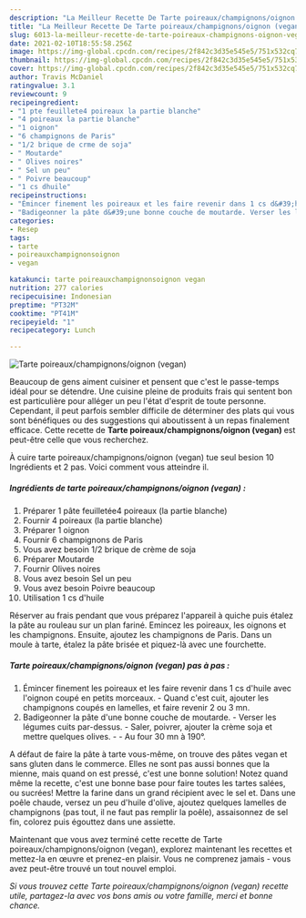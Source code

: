 ```yaml
---
description: "La Meilleur Recette De Tarte poireaux/champignons/oignon (vegan)"
title: "La Meilleur Recette De Tarte poireaux/champignons/oignon (vegan)"
slug: 6013-la-meilleur-recette-de-tarte-poireaux-champignons-oignon-vegan
date: 2021-02-10T18:55:58.256Z
image: https://img-global.cpcdn.com/recipes/2f842c3d35e545e5/751x532cq70/tarte-poireauxchampignonsoignon-vegan-photo-principale-de-la-recette.jpg
thumbnail: https://img-global.cpcdn.com/recipes/2f842c3d35e545e5/751x532cq70/tarte-poireauxchampignonsoignon-vegan-photo-principale-de-la-recette.jpg
cover: https://img-global.cpcdn.com/recipes/2f842c3d35e545e5/751x532cq70/tarte-poireauxchampignonsoignon-vegan-photo-principale-de-la-recette.jpg
author: Travis McDaniel
ratingvalue: 3.1
reviewcount: 9
recipeingredient:
- "1 pte feuillete4 poireaux la partie blanche"
- "4 poireaux la partie blanche"
- "1 oignon"
- "6 champignons de Paris"
- "1/2 brique de crme de soja"
- " Moutarde"
- " Olives noires"
- " Sel un peu"
- " Poivre beaucoup"
- "1 cs dhuile"
recipeinstructions:
- "Émincer finement les poireaux et les faire revenir dans 1 cs d&#39;huile avec l&#39;oignon coupé en petits morceaux. Quand c&#39;est cuit, ajouter les champignons coupés en lamelles, et faire revenir 2 ou 3 mn."
- "Badigeonner la pâte d&#39;une bonne couche de moutarde. Verser les légumes cuits par-dessus. Saler, poivrer, ajouter la crème soja et mettre quelques olives.  Au four 30 mn à 190°."
categories:
- Resep
tags:
- tarte
- poireauxchampignonsoignon
- vegan

katakunci: tarte poireauxchampignonsoignon vegan 
nutrition: 277 calories
recipecuisine: Indonesian
preptime: "PT32M"
cooktime: "PT41M"
recipeyield: "1"
recipecategory: Lunch

---
```



![Tarte poireaux/champignons/oignon (vegan)](https://img-global.cpcdn.com/recipes/2f842c3d35e545e5/751x532cq70/tarte-poireauxchampignonsoignon-vegan-photo-principale-de-la-recette.jpg)

Beaucoup de gens aiment cuisiner et pensent que c'est le passe-temps idéal pour se détendre. Une cuisine pleine de produits frais qui sentent bon est particulière pour alléger un peu l'état d'esprit de toute personne. Cependant, il peut parfois sembler difficile de déterminer des plats qui vous sont bénéfiques ou des suggestions qui aboutissent à un repas finalement efficace. Cette recette de <strong> Tarte poireaux/champignons/oignon (vegan) </strong> est peut-être celle que vous recherchez.

<!--inarticleads1-->

À cuire tarte poireaux/champignons/oignon (vegan) tue seul besion 10 Ingrédients et 2 pas. Voici comment vous atteindre il.

##### Ingrédients de tarte poireaux/champignons/oignon (vegan) :

1. Préparer 1 pâte feuilletée4 poireaux (la partie blanche)
1. Fournir 4 poireaux (la partie blanche)
1. Préparer 1 oignon
1. Fournir 6 champignons de Paris
1. Vous avez besoin 1/2 brique de crème de soja
1. Préparer  Moutarde
1. Fournir  Olives noires
1. Vous avez besoin  Sel un peu
1. Vous avez besoin  Poivre beaucoup
1. Utilisation 1 cs d&#39;huile


Réserver au frais pendant que vous préparez l&#39;appareil à quiche puis étalez la pâte au rouleau sur un plan fariné. Emincez les poireaux, les oignons et les champignons. Ensuite, ajoutez les champignons de Paris. Dans un moule à tarte, étalez la pâte brisée et piquez-là avec une fourchette. 

<!--inarticleads2-->

##### Tarte poireaux/champignons/oignon (vegan) pas à pas :

1. Émincer finement les poireaux et les faire revenir dans 1 cs d&#39;huile avec l&#39;oignon coupé en petits morceaux. - Quand c&#39;est cuit, ajouter les champignons coupés en lamelles, et faire revenir 2 ou 3 mn.
1. Badigeonner la pâte d&#39;une bonne couche de moutarde. - Verser les légumes cuits par-dessus. - Saler, poivrer, ajouter la crème soja et mettre quelques olives. -  - Au four 30 mn à 190°.


A défaut de faire la pâte à tarte vous-même, on trouve des pâtes vegan et sans gluten dans le commerce. Elles ne sont pas aussi bonnes que la mienne, mais quand on est pressé, c&#39;est une bonne solution! Notez quand même la recette, c&#39;est une bonne base pour faire toutes les tartes salées, ou sucrées! Mettre la farine dans un grand récipient avec le sel et. Dans une poêle chaude, versez un peu d&#39;huile d&#39;olive, ajoutez quelques lamelles de champignons (pas tout, il ne faut pas remplir la poêle), assaisonnez de sel fin, colorez puis égouttez dans une assiette. 

<!--inarticleads1-->

<p>
Maintenant que vous avez terminé cette recette de Tarte poireaux/champignons/oignon (vegan), explorez maintenant les recettes et mettez-la en œuvre et prenez-en plaisir. Vous ne comprenez jamais - vous avez peut-être trouvé un tout nouvel emploi.
</p>

<p>
<i>Si vous trouvez cette Tarte poireaux/champignons/oignon (vegan) recette utile, partagez-la avec vos bons amis ou votre famille, merci et bonne chance.</i>
</p>
